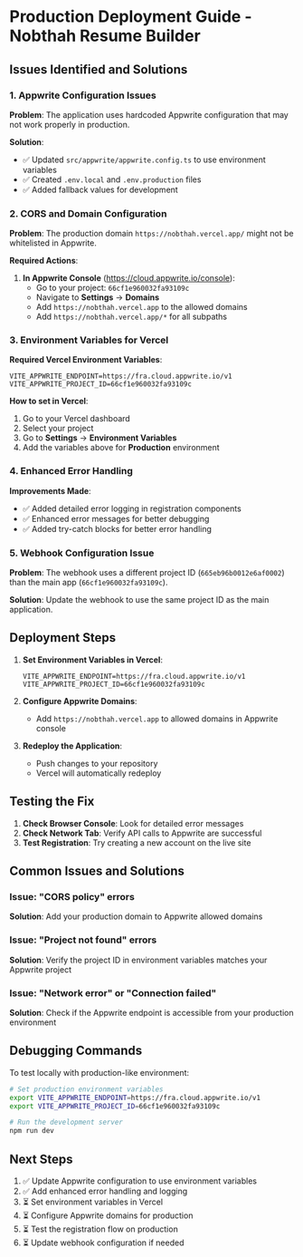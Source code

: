 # Production Deployment Guide - Nobthah Resume Builder

## Issues Identified and Solutions

### 1. **Appwrite Configuration Issues**

**Problem**: The application uses hardcoded Appwrite configuration that may not work properly in production.

**Solution**: 
- ✅ Updated `src/appwrite/appwrite.config.ts` to use environment variables
- ✅ Created `.env.local` and `.env.production` files
- ✅ Added fallback values for development

### 2. **CORS and Domain Configuration**

**Problem**: The production domain `https://nobthah.vercel.app/` might not be whitelisted in Appwrite.

**Required Actions**:
1. **In Appwrite Console** (https://cloud.appwrite.io/console):
   - Go to your project: `66cf1e960032fa93109c`
   - Navigate to **Settings** → **Domains**
   - Add `https://nobthah.vercel.app` to the allowed domains
   - Add `https://nobthah.vercel.app/*` for all subpaths

### 3. **Environment Variables for Vercel**

**Required Vercel Environment Variables**:
```
VITE_APPWRITE_ENDPOINT=https://fra.cloud.appwrite.io/v1
VITE_APPWRITE_PROJECT_ID=66cf1e960032fa93109c
```

**How to set in Vercel**:
1. Go to your Vercel dashboard
2. Select your project
3. Go to **Settings** → **Environment Variables**
4. Add the variables above for **Production** environment

### 4. **Enhanced Error Handling**

**Improvements Made**:
- ✅ Added detailed error logging in registration components
- ✅ Enhanced error messages for better debugging
- ✅ Added try-catch blocks for better error handling

### 5. **Webhook Configuration Issue**

**Problem**: The webhook uses a different project ID (`665eb96b0012e6af0002`) than the main app (`66cf1e960032fa93109c`).

**Solution**: Update the webhook to use the same project ID as the main application.

## Deployment Steps

1. **Set Environment Variables in Vercel**:
   ```
   VITE_APPWRITE_ENDPOINT=https://fra.cloud.appwrite.io/v1
   VITE_APPWRITE_PROJECT_ID=66cf1e960032fa93109c
   ```

2. **Configure Appwrite Domains**:
   - Add `https://nobthah.vercel.app` to allowed domains in Appwrite console

3. **Redeploy the Application**:
   - Push changes to your repository
   - Vercel will automatically redeploy

## Testing the Fix

1. **Check Browser Console**: Look for detailed error messages
2. **Check Network Tab**: Verify API calls to Appwrite are successful
3. **Test Registration**: Try creating a new account on the live site

## Common Issues and Solutions

### Issue: "CORS policy" errors
**Solution**: Add your production domain to Appwrite allowed domains

### Issue: "Project not found" errors  
**Solution**: Verify the project ID in environment variables matches your Appwrite project

### Issue: "Network error" or "Connection failed"
**Solution**: Check if the Appwrite endpoint is accessible from your production environment

## Debugging Commands

To test locally with production-like environment:
```bash
# Set production environment variables
export VITE_APPWRITE_ENDPOINT=https://fra.cloud.appwrite.io/v1
export VITE_APPWRITE_PROJECT_ID=66cf1e960032fa93109c

# Run the development server
npm run dev
```

## Next Steps

1. ✅ Update Appwrite configuration to use environment variables
2. ✅ Add enhanced error handling and logging
3. ⏳ Set environment variables in Vercel
4. ⏳ Configure Appwrite domains for production
5. ⏳ Test the registration flow on production
6. ⏳ Update webhook configuration if needed

